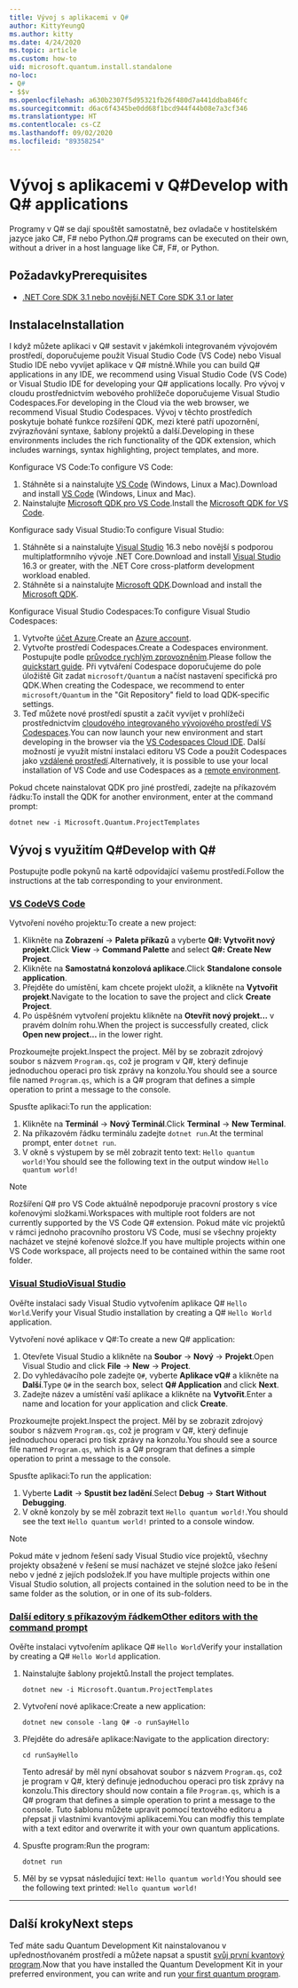 ```yaml
---
title: Vývoj s aplikacemi v Q#
author: KittyYeungQ
ms.author: kitty
ms.date: 4/24/2020
ms.topic: article
ms.custom: how-to
uid: microsoft.quantum.install.standalone
no-loc:
- Q#
- $$v
ms.openlocfilehash: a630b2307f5d95321fb26f480d7a441ddba846fc
ms.sourcegitcommit: d6ac6f4345be0dd68f1bcd944f44b08e7a3cf346
ms.translationtype: HT
ms.contentlocale: cs-CZ
ms.lasthandoff: 09/02/2020
ms.locfileid: "89358254"
---
```

# <a name="develop-with-no-locq-applications"></a><span data-ttu-id="270ef-102">Vývoj s aplikacemi v Q#</span><span class="sxs-lookup"><span data-stu-id="270ef-102">Develop with Q# applications</span></span>

<span data-ttu-id="270ef-103">Programy v Q# se dají spouštět samostatně, bez ovladače v hostitelském jazyce jako C#, F# nebo Python.</span><span class="sxs-lookup"><span data-stu-id="270ef-103">Q# programs can be executed on their own, without a driver in a host language like C#, F#, or Python.</span></span>

## <a name="prerequisites"></a><span data-ttu-id="270ef-104">Požadavky</span><span class="sxs-lookup"><span data-stu-id="270ef-104">Prerequisites</span></span>

- [<span data-ttu-id="270ef-105">.NET Core SDK 3.1 nebo novější</span><span class="sxs-lookup"><span data-stu-id="270ef-105">.NET Core SDK 3.1 or later</span></span>](https://www.microsoft.com/net/download)

## <a name="installation"></a><span data-ttu-id="270ef-106">Instalace</span><span class="sxs-lookup"><span data-stu-id="270ef-106">Installation</span></span>

<span data-ttu-id="270ef-107">I když můžete aplikaci v Q# sestavit v jakémkoli integrovaném vývojovém prostředí, doporučujeme použít Visual Studio Code (VS Code) nebo Visual Studio IDE nebo vyvíjet aplikace v Q# místně.</span><span class="sxs-lookup"><span data-stu-id="270ef-107">While you can build Q# applications in any IDE, we recommend using Visual Studio Code (VS Code) or Visual Studio IDE for developing your Q# applications locally.</span></span> <span data-ttu-id="270ef-108">Pro vývoj v cloudu prostřednictvím webového prohlížeče doporučujeme Visual Studio Codespaces.</span><span class="sxs-lookup"><span data-stu-id="270ef-108">For developing in the Cloud via the web browser, we recommend Visual Studio Codespaces.</span></span> <span data-ttu-id="270ef-109">Vývoj v těchto prostředích poskytuje bohaté funkce rozšíření QDK, mezi které patří upozornění, zvýrazňování syntaxe, šablony projektů a další.</span><span class="sxs-lookup"><span data-stu-id="270ef-109">Developing in these environments includes the rich functionality of the QDK extension, which includes warnings, syntax highlighting, project templates, and more.</span></span> 

<span data-ttu-id="270ef-110">Konfigurace VS Code:</span><span class="sxs-lookup"><span data-stu-id="270ef-110">To configure VS Code:</span></span>

1. <span data-ttu-id="270ef-111">Stáhněte si a nainstalujte [VS Code](https://code.visualstudio.com/download) (Windows, Linux a Mac).</span><span class="sxs-lookup"><span data-stu-id="270ef-111">Download and install [VS Code](https://code.visualstudio.com/download) (Windows, Linux and Mac).</span></span>
2. <span data-ttu-id="270ef-112">Nainstalujte [Microsoft QDK pro VS Code](https://marketplace.visualstudio.com/items?itemName=quantum.quantum-devkit-vscode).</span><span class="sxs-lookup"><span data-stu-id="270ef-112">Install the [Microsoft QDK for VS Code](https://marketplace.visualstudio.com/items?itemName=quantum.quantum-devkit-vscode).</span></span>

<span data-ttu-id="270ef-113">Konfigurace sady Visual Studio:</span><span class="sxs-lookup"><span data-stu-id="270ef-113">To configure Visual Studio:</span></span>

1. <span data-ttu-id="270ef-114">Stáhněte si a nainstalujte [Visual Studio](https://visualstudio.microsoft.com/downloads/) 16.3 nebo novější s podporou multiplatformního vývoje .NET Core.</span><span class="sxs-lookup"><span data-stu-id="270ef-114">Download and install [Visual Studio](https://visualstudio.microsoft.com/downloads/) 16.3 or greater, with the .NET Core cross-platform development workload enabled.</span></span>
2. <span data-ttu-id="270ef-115">Stáhněte si a nainstalujte [Microsoft QDK](https://marketplace.visualstudio.com/items?itemName=quantum.DevKit).</span><span class="sxs-lookup"><span data-stu-id="270ef-115">Download and install the [Microsoft QDK](https://marketplace.visualstudio.com/items?itemName=quantum.DevKit).</span></span>

<span data-ttu-id="270ef-116">Konfigurace Visual Studio Codespaces:</span><span class="sxs-lookup"><span data-stu-id="270ef-116">To configure Visual Studio Codespaces:</span></span>

1. <span data-ttu-id="270ef-117">Vytvořte [účet Azure](https://azure.microsoft.com/free/).</span><span class="sxs-lookup"><span data-stu-id="270ef-117">Create an [Azure account](https://azure.microsoft.com/free/).</span></span>
2. <span data-ttu-id="270ef-118">Vytvořte prostředí Codespaces.</span><span class="sxs-lookup"><span data-stu-id="270ef-118">Create a Codespaces environment.</span></span> <span data-ttu-id="270ef-119">Postupujte podle [průvodce rychlým zprovozněním](https://docs.microsoft.com/visualstudio/codespaces/quickstarts/browser).</span><span class="sxs-lookup"><span data-stu-id="270ef-119">Please follow the [quickstart guide](https://docs.microsoft.com/visualstudio/codespaces/quickstarts/browser).</span></span> <span data-ttu-id="270ef-120">Při vytváření Codespace doporučujeme do pole úložiště Git zadat `microsoft/Quantum` a načíst nastavení specifická pro QDK.</span><span class="sxs-lookup"><span data-stu-id="270ef-120">When creating the Codespace, we recommend to enter `microsoft/Quantum` in the "Git Repository" field to load QDK-specific settings.</span></span>
3. <span data-ttu-id="270ef-121">Teď můžete nové prostředí spustit a začít vyvíjet v prohlížeči prostřednictvím [cloudového integrovaného vývojového prostředí VS Codespaces](https://online.visualstudio.com/environments).</span><span class="sxs-lookup"><span data-stu-id="270ef-121">You can now launch your new environment and start developing in the browser via the [VS Codespaces Cloud IDE](https://online.visualstudio.com/environments).</span></span> <span data-ttu-id="270ef-122">Další možností je využít místní instalaci editoru VS Code a použít Codespaces jako [vzdálené prostředí](https://docs.microsoft.com/visualstudio/online/how-to/vscode).</span><span class="sxs-lookup"><span data-stu-id="270ef-122">Alternatively, it is possible to use your local installation of VS Code and use Codespaces as a [remote environment](https://docs.microsoft.com/visualstudio/online/how-to/vscode).</span></span>


<span data-ttu-id="270ef-123">Pokud chcete nainstalovat QDK pro jiné prostředí, zadejte na příkazovém řádku:</span><span class="sxs-lookup"><span data-stu-id="270ef-123">To install the QDK for another environment, enter at the command prompt:</span></span>

```dotnetcli
dotnet new -i Microsoft.Quantum.ProjectTemplates
```

## <a name="develop-with-no-locq"></a><span data-ttu-id="270ef-124">Vývoj s využitím Q#</span><span class="sxs-lookup"><span data-stu-id="270ef-124">Develop with Q#</span></span>

<span data-ttu-id="270ef-125">Postupujte podle pokynů na kartě odpovídající vašemu prostředí.</span><span class="sxs-lookup"><span data-stu-id="270ef-125">Follow the instructions at the tab corresponding to your environment.</span></span>

### <a name="vs-code"></a>[<span data-ttu-id="270ef-126">VS Code</span><span class="sxs-lookup"><span data-stu-id="270ef-126">VS Code</span></span>](#tab/tabid-vscode)

<span data-ttu-id="270ef-127">Vytvoření nového projektu:</span><span class="sxs-lookup"><span data-stu-id="270ef-127">To create a new project:</span></span>

1. <span data-ttu-id="270ef-128">Klikněte na **Zobrazení** -> **Paleta příkazů** a vyberte **Q#: Vytvořit nový projekt**.</span><span class="sxs-lookup"><span data-stu-id="270ef-128">Click **View** -> **Command Palette** and select **Q#: Create New Project**.</span></span>
2. <span data-ttu-id="270ef-129">Klikněte na **Samostatná konzolová aplikace**.</span><span class="sxs-lookup"><span data-stu-id="270ef-129">Click **Standalone console application**.</span></span>
3. <span data-ttu-id="270ef-130">Přejděte do umístění, kam chcete projekt uložit, a klikněte na **Vytvořit projekt**.</span><span class="sxs-lookup"><span data-stu-id="270ef-130">Navigate to the location to save the project and click **Create Project**.</span></span>
4. <span data-ttu-id="270ef-131">Po úspěšném vytvoření projektu klikněte na **Otevřít nový projekt...** v pravém dolním rohu.</span><span class="sxs-lookup"><span data-stu-id="270ef-131">When the project is successfully created, click **Open new project...** in the lower right.</span></span>
        
<span data-ttu-id="270ef-132">Prozkoumejte projekt.</span><span class="sxs-lookup"><span data-stu-id="270ef-132">Inspect the project.</span></span> <span data-ttu-id="270ef-133">Měl by se zobrazit zdrojový soubor s názvem `Program.qs`, což je program v Q#, který definuje jednoduchou operaci pro tisk zprávy na konzolu.</span><span class="sxs-lookup"><span data-stu-id="270ef-133">You should see a source file named `Program.qs`, which is a Q# program that defines a simple operation to print a message to the console.</span></span>

<span data-ttu-id="270ef-134">Spusťte aplikaci:</span><span class="sxs-lookup"><span data-stu-id="270ef-134">To run the application:</span></span>
1. <span data-ttu-id="270ef-135">Klikněte na **Terminál** -> **Nový Terminál**.</span><span class="sxs-lookup"><span data-stu-id="270ef-135">Click **Terminal** -> **New Terminal**.</span></span>
2. <span data-ttu-id="270ef-136">Na příkazovém řádku terminálu zadejte `dotnet run`.</span><span class="sxs-lookup"><span data-stu-id="270ef-136">At the terminal prompt, enter `dotnet run`.</span></span>
3. <span data-ttu-id="270ef-137">V okně s výstupem by se měl zobrazit tento text: `Hello quantum world!`</span><span class="sxs-lookup"><span data-stu-id="270ef-137">You should see the following text in the output window `Hello quantum world!`</span></span>


> [!NOTE]
> <span data-ttu-id="270ef-138">Rozšíření Q# pro VS Code aktuálně nepodporuje pracovní prostory s více kořenovými složkami.</span><span class="sxs-lookup"><span data-stu-id="270ef-138">Workspaces with multiple root folders are not currently supported by the VS Code Q# extension.</span></span> <span data-ttu-id="270ef-139">Pokud máte víc projektů v rámci jednoho pracovního prostoru VS Code, musí se všechny projekty nacházet ve stejné kořenové složce.</span><span class="sxs-lookup"><span data-stu-id="270ef-139">If you have multiple projects within one VS Code workspace, all projects need to be contained within the same root folder.</span></span>

### <a name="visual-studio"></a>[<span data-ttu-id="270ef-140">Visual Studio</span><span class="sxs-lookup"><span data-stu-id="270ef-140">Visual Studio</span></span>](#tab/tabid-vs)

<span data-ttu-id="270ef-141">Ověřte instalaci sady Visual Studio vytvořením aplikace Q# `Hello World`.</span><span class="sxs-lookup"><span data-stu-id="270ef-141">Verify your Visual Studio installation by creating a Q# `Hello World` application.</span></span>

<span data-ttu-id="270ef-142">Vytvoření nové aplikace v Q#:</span><span class="sxs-lookup"><span data-stu-id="270ef-142">To create a new Q# application:</span></span>
1. <span data-ttu-id="270ef-143">Otevřete Visual Studio a klikněte na **Soubor** -> **Nový** -> **Projekt**.</span><span class="sxs-lookup"><span data-stu-id="270ef-143">Open Visual Studio and click **File** -> **New** -> **Project**.</span></span>
2. <span data-ttu-id="270ef-144">Do vyhledávacího pole zadejte `Q#`, vyberte **Aplikace vQ#** a klikněte na **Další**.</span><span class="sxs-lookup"><span data-stu-id="270ef-144">Type `Q#` in the search box, select **Q# Application** and click **Next**.</span></span>
3. <span data-ttu-id="270ef-145">Zadejte název a umístění vaší aplikace a klikněte na **Vytvořit**.</span><span class="sxs-lookup"><span data-stu-id="270ef-145">Enter a name and location for your application and click **Create**.</span></span>


<span data-ttu-id="270ef-146">Prozkoumejte projekt.</span><span class="sxs-lookup"><span data-stu-id="270ef-146">Inspect the project.</span></span> <span data-ttu-id="270ef-147">Měl by se zobrazit zdrojový soubor s názvem `Program.qs`, což je program v Q#, který definuje jednoduchou operaci pro tisk zprávy na konzolu.</span><span class="sxs-lookup"><span data-stu-id="270ef-147">You should see a source file named `Program.qs`, which is a Q# program that defines a simple operation to print a message to the console.</span></span>

<span data-ttu-id="270ef-148">Spusťte aplikaci:</span><span class="sxs-lookup"><span data-stu-id="270ef-148">To run the application:</span></span>
1. <span data-ttu-id="270ef-149">Vyberte **Ladit** -> **Spustit bez ladění**.</span><span class="sxs-lookup"><span data-stu-id="270ef-149">Select **Debug** -> **Start Without Debugging**.</span></span>
2. <span data-ttu-id="270ef-150">V okně konzoly by se měl zobrazit text `Hello quantum world!`.</span><span class="sxs-lookup"><span data-stu-id="270ef-150">You should see the text `Hello quantum world!` printed to a console window.</span></span>

> [!NOTE]
> <span data-ttu-id="270ef-151">Pokud máte v jednom řešení sady Visual Studio více projektů, všechny projekty obsažené v řešení se musí nacházet ve stejné složce jako řešení nebo v jedné z jejích podsložek.</span><span class="sxs-lookup"><span data-stu-id="270ef-151">If you have multiple projects within one Visual Studio solution, all projects contained in the solution need to be in the same folder as the solution, or in one of its sub-folders.</span></span>  

### <a name="other-editors-with-the-command-prompt"></a>[<span data-ttu-id="270ef-152">Další editory s příkazovým řádkem</span><span class="sxs-lookup"><span data-stu-id="270ef-152">Other editors with the command prompt</span></span>](#tab/tabid-cmdline)

<span data-ttu-id="270ef-153">Ověřte instalaci vytvořením aplikace Q# `Hello World`</span><span class="sxs-lookup"><span data-stu-id="270ef-153">Verify your installation by creating a Q# `Hello World` application.</span></span>

1. <span data-ttu-id="270ef-154">Nainstalujte šablony projektů.</span><span class="sxs-lookup"><span data-stu-id="270ef-154">Install the project templates.</span></span>

    ```dotnetcli
    dotnet new -i Microsoft.Quantum.ProjectTemplates
    ```

1. <span data-ttu-id="270ef-155">Vytvoření nové aplikace:</span><span class="sxs-lookup"><span data-stu-id="270ef-155">Create a new application:</span></span>
    ```dotnetcli
    dotnet new console -lang Q# -o runSayHello
    ```

1. <span data-ttu-id="270ef-156">Přejděte do adresáře aplikace:</span><span class="sxs-lookup"><span data-stu-id="270ef-156">Navigate to the application directory:</span></span>
    ```dotnetcli
    cd runSayHello
    ```

    <span data-ttu-id="270ef-157">Tento adresář by měl nyní obsahovat soubor s názvem `Program.qs`, což je program v Q#, který definuje jednoduchou operaci pro tisk zprávy na konzolu.</span><span class="sxs-lookup"><span data-stu-id="270ef-157">This directory should now contain a file `Program.qs`, which is a Q# program that defines a simple operation to print a message to the console.</span></span> <span data-ttu-id="270ef-158">Tuto šablonu můžete upravit pomocí textového editoru a přepsat ji vlastními kvantovými aplikacemi.</span><span class="sxs-lookup"><span data-stu-id="270ef-158">You can modfiy this template with a text editor and overwrite it with your own quantum applications.</span></span> 

1. <span data-ttu-id="270ef-159">Spusťte program:</span><span class="sxs-lookup"><span data-stu-id="270ef-159">Run the program:</span></span>
    ```dotnetcli
    dotnet run
    ```

1. <span data-ttu-id="270ef-160">Měl by se vypsat následující text: `Hello quantum world!`</span><span class="sxs-lookup"><span data-stu-id="270ef-160">You should see the following text printed: `Hello quantum world!`</span></span>

***

## <a name="next-steps"></a><span data-ttu-id="270ef-161">Další kroky</span><span class="sxs-lookup"><span data-stu-id="270ef-161">Next steps</span></span>

<span data-ttu-id="270ef-162">Teď máte sadu Quantum Development Kit nainstalovanou v upřednostňovaném prostředí a můžete napsat a spustit [svůj první kvantový program](xref:microsoft.quantum.quickstarts.qrng).</span><span class="sxs-lookup"><span data-stu-id="270ef-162">Now that you have installed the Quantum Development Kit in your preferred environment, you can write and run [your first quantum program](xref:microsoft.quantum.quickstarts.qrng).</span></span>
